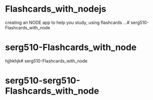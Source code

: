 # Flashcards_with_nodejs
creating an NODE app to help you study, using flashcards ...# serg510-Flashcards_with_node
# serg510-Flashcards_with_node
hjjhkhjk# serg510-Flashcards_with_node
# serg510-serg510-Flashcards_with_node
